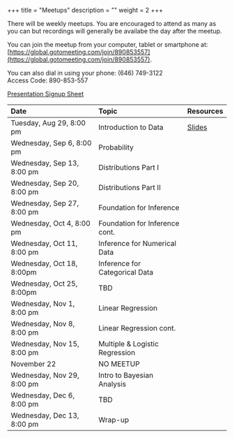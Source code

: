 +++
title = "Meetups"
description = ""
weight = 2
+++


There will be weekly meetups. You are encouraged to attend as many as you can but recordings will generally be availabe the day after the meetup.

You can join the meetup from your computer, tablet or smartphone at: [https://global.gotomeeting.com/join/890853557](https://global.gotomeeting.com/join/890853557).

You can also dial in using your phone: (646) 749-3122  
Access Code: 890-853-557


[Presentation Signup Sheet](https://docs.google.com/spreadsheets/d/1l1BpfYpLNyQ1kBezqn4iQL1m527HCJDDY3wL1IeZRmM/edit?usp=sharing)


Date                       | Topic                           | Resources |
:--------------------------|:--------------------------------|:----------|
Tuesday, Aug 29, 8:00 pm   | Introduction to Data            | [Slides](/slides/2017-08-29-Intro_to_Course.Rmd)
Wednesday, Sep 6, 8:00 pm  | Probability                     | 
Wednesday, Sep 13, 8:00 pm | Distributions Part I            | 
Wednesday, Sep 20, 8:00 pm | Distributions Part II           | 
Wednesday, Sep 27, 8:00 pm | Foundation for Inference        | 
Wednesday, Oct 4, 8:00 pm  | Foundation for Inference cont.  | 
Wednesday, Oct 11, 8:00 pm | Inference for Numerical Data    | 
Wednesday, Oct 18, 8:00pm  | Inference for Categorical Data  | 
Wednesday, Oct 25, 8:00pm  | TBD                             |
Wednesday, Nov 1, 8:00 pm  | Linear Regression               | 
Wednesday, Nov 8, 8:00 pm  | Linear Regression cont.         | 
Wednesday, Nov 15, 8:00 pm | Multiple & Logistic Regression  | 
November 22                | NO MEETUP                       |
Wednesday, Nov 29, 8:00 pm | Intro to Bayesian Analysis      | 
Wednesday, Dec 6, 8:00 pm  | TBD                             | 
Wednesday, Dec 13, 8:00 pm | Wrap-up                         | 

